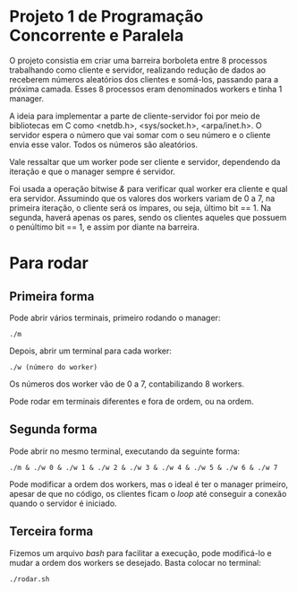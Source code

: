 # Projeto 1 de Programação Concorrente e Paralela

O projeto consistia em criar uma barreira borboleta entre 8 processos trabalhando como cliente e servidor, realizando redução de dados ao receberem números aleatórios dos clientes e somá-los, passando para a próxima camada. Esses 8 processos eram denominados workers e tinha 1 manager.

A ideia para implementar a parte de cliente-servidor foi por meio de bibliotecas em C como <netdb.h>, <sys/socket.h>, <arpa/inet.h>. O servidor espera o número que vai somar com o seu número e o cliente envia esse valor. Todos os números são aleatórios.

Vale ressaltar que um worker pode ser cliente e servidor, dependendo da iteração e que o manager sempre é servidor.

Foi usada a operação bitwise *&* para verificar qual worker era cliente e qual era servidor. Assumindo que os valores dos workers variam de 0 a 7, na primeira iteração, o cliente será os ímpares, ou seja, último bit == 1. Na segunda, haverá apenas os pares, sendo os clientes aqueles que possuem o penúltimo bit == 1, e assim por diante na barreira.

# Para rodar

## Primeira forma

Pode abrir vários terminais, primeiro rodando o manager:

    ./m

Depois, abrir um terminal para cada worker:

    ./w (número do worker)

Os números dos worker vão de 0 a 7, contabilizando 8 workers.

Pode rodar em terminais diferentes e fora de ordem, ou na ordem.

## Segunda forma

Pode abrir no mesmo terminal, executando da seguinte forma:

    ./m & ./w 0 & ./w 1 & ./w 2 & ./w 3 & ./w 4 & ./w 5 & ./w 6 & ./w 7

Pode modificar a ordem dos workers, mas o ideal é ter o manager primeiro, apesar de que no código, os clientes ficam o *loop* até conseguir a conexão quando o servidor é iniciado.

## Terceira forma

Fizemos um arquivo *bash* para facilitar a execução, pode modificá-lo  e mudar a ordem dos workers se desejado. Basta colocar no terminal:

    ./rodar.sh